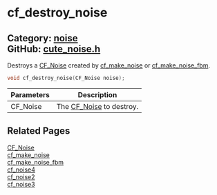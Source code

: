 [](../header.md ':include')

# cf_destroy_noise

Category: [noise](/api_reference?id=noise)  
GitHub: [cute_noise.h](https://github.com/RandyGaul/cute_framework/blob/master/include/cute_noise.h)  
---

Destroys a [CF_Noise](/noise/cf_noise.md) created by [cf_make_noise](/noise/cf_make_noise.md) or [cf_make_noise_fbm](/noise/cf_make_noise_fbm.md).

```cpp
void cf_destroy_noise(CF_Noise noise);
```

Parameters | Description
--- | ---
CF_Noise | The [CF_Noise](/noise/cf_noise.md) to destroy.

## Related Pages

[CF_Noise](/noise/cf_noise.md)  
[cf_make_noise](/noise/cf_make_noise.md)  
[cf_make_noise_fbm](/noise/cf_make_noise_fbm.md)  
[cf_noise4](/noise/cf_noise4.md)  
[cf_noise2](/noise/cf_noise2.md)  
[cf_noise3](/noise/cf_noise3.md)  
